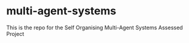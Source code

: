 # multi-agent-systems
This is the repo for the Self Organising Multi-Agent Systems Assessed Project

